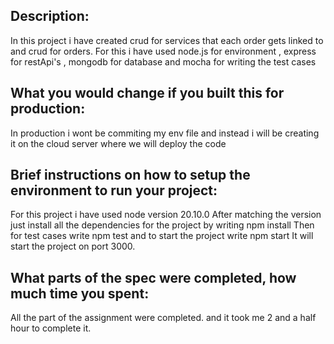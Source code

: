 
## Description: 
In this project i have created crud for services that each order gets linked to and crud for orders. For this i have used node.js for environment , express for restApi's , mongodb for database and mocha for writing the test cases
## What you would change if you built this for production:
In production i wont be commiting my env file and instead i will be creating it on the cloud server where we will deploy the code

## Brief instructions on how to setup the environment to run your project:
For this project i have used node version 20.10.0 
After matching the version just install all the dependencies for the project by writing npm install
Then for test cases write npm test and to start the project write npm start 
It will start the project on port 3000.

## What parts of the spec were completed, how much time you spent:
All the part of the assignment were completed. and it took me 2 and a half hour to complete it.